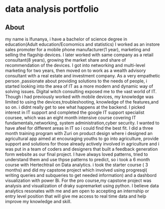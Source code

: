 # data analysis portfolio
## About
my name is Ifunanya, i have a bachelor of science degree in education(Adult education/Ecomomics and statistics)
I worked as an instore sales promoter for a mobile phone manufacturer(1 year), marketing and selling the flagship devices.
I later worked with same company as a retail consultant(8 years), growing the market share and share of recommendation of the devices.
I got into networking and multi-level marketing for two years, then moved on to work as a wealth advisory consultant with a real estate and investment company.
As a very empathetic person ,passionate about providing solutions to the needs of people, i started looking into the area of IT as a more modern and dynamic way of solving issues.
Digital witch consulting exposed me to the vast world of IT. Though i had previously worked with mobile devices, my knowledge was limited to using the devices,troubleshooting,
knowledge of the features,and so on. i didnt really get to see what happens at the backend.
I picked interest in IT support and completed the google IT support specialist coursee, which was an eight month intensive course covering IT fundamentals,networking,
system administration,cyber security. I wanted to have afeel for different areas in IT so i could find the best fit.
I did a three month training program with Zuri on product design where i designed an agricultural app aimed at encouraging youths to go into agriculture, provide support
and solutions for those already actively involved in agriculture and i was put  in a team  of coders and designers that built a feedback generation form website as our final project.
I have always loved patterns, tried to understand them and use thpse patterns to predict, so i took a 6 month course with Hertechtrail on Data analytics. i took the starter course ( 3 months)
and did my capstone project which involved using progresql( writing queries and subqueries to get needed information) and a dashbord visualization with power Bi.
For the pro course,my capstone project was analysis and visualization of draky supremarket using python.
I believe data analytics resonates with me and am open to accepting an internship or entry level position that will give me access to real time data and help improve my knowledge and skill.




